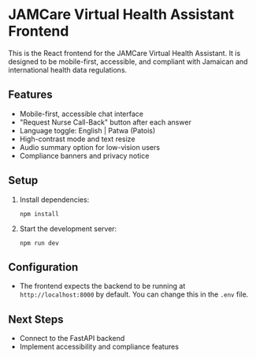 # JAMCare Virtual Health Assistant Frontend

This is the React frontend for the JAMCare Virtual Health Assistant. It is designed to be mobile-first, accessible, and compliant with Jamaican and international health data regulations.

## Features
- Mobile-first, accessible chat interface
- "Request Nurse Call-Back" button after each answer
- Language toggle: English | Patwa (Patois)
- High-contrast mode and text resize
- Audio summary option for low-vision users
- Compliance banners and privacy notice

## Setup
1. Install dependencies:
   ```
   npm install
   ```
2. Start the development server:
   ```
   npm run dev
   ```

## Configuration
- The frontend expects the backend to be running at `http://localhost:8000` by default. You can change this in the `.env` file.

## Next Steps
- Connect to the FastAPI backend
- Implement accessibility and compliance features 